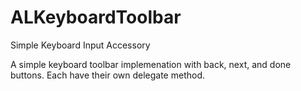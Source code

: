 ALKeyboardToolbar
=================

Simple Keyboard Input Accessory

A simple keyboard toolbar implemenation with back, next, and done buttons.  Each have their own delegate method.  
